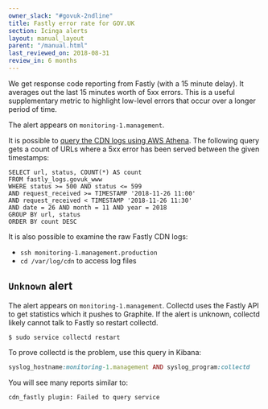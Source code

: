 ```yaml
---
owner_slack: "#govuk-2ndline"
title: Fastly error rate for GOV.UK
section: Icinga alerts
layout: manual_layout
parent: "/manual.html"
last_reviewed_on: 2018-08-31
review_in: 6 months
---
```


We get response code reporting from Fastly (with a 15 minute delay). It
averages out the last 15 minutes worth of 5xx errors. This is a useful
supplementary metric to highlight low-level errors that occur over a longer
period of time.

The alert appears on `monitoring-1.management`.

It is possible to [query the CDN logs using AWS Athena][query-cdn-logs].
The following query gets a count of URLs where a 5xx error has been served
between the given timestamps:

```
SELECT url, status, COUNT(*) AS count
FROM fastly_logs.govuk_www
WHERE status >= 500 AND status <= 599
AND request_received >= TIMESTAMP '2018-11-26 11:00'
AND request_received < TIMESTAMP '2018-11-26 11:30'
AND date = 26 AND month = 11 AND year = 2018
GROUP BY url, status
ORDER BY count DESC
```

It is also possible to examine the raw Fastly CDN logs:

- `ssh monitoring-1.management.production`
- `cd /var/log/cdn` to access log files

## `Unknown` alert

The alert appears on `monitoring-1.management`. Collectd uses the Fastly
API to get statistics which it pushes to Graphite. If the alert is unknown,
collectd likely cannot talk to Fastly so restart collectd.

```shell
$ sudo service collectd restart
```

To prove collectd is the problem, use this query in Kibana:

```rb
syslog_hostname:monitoring-1.management AND syslog_program:collectd
```

You will see many reports similar to:

```
cdn_fastly plugin: Failed to query service
```

[query-cdn-logs]: /manual/query-cdn-logs.html
